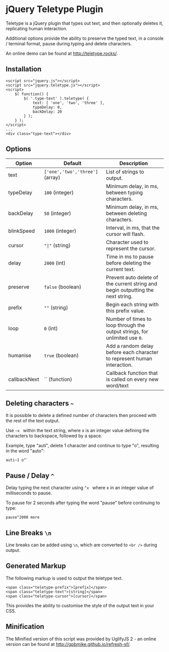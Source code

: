 jQuery Teletype Plugin
======================

Teletype is a jQuery plugin that types out text, and then optionally deletes it, replicating human interaction.

Additional options provide the ability to preserve the typed text, in a console / terminal format, pause during typing and delete characters.

An online demo can be found at <http://teletype.rocks/>.

Installation
---

    <script src="jquery.js"></script>
	<script src="jquery.teletype.js"></script>
	<script>
		$( function() {
			$( '.type-text' ).teletype( {
				text: [ 'one', 'two', 'three' ],
				typeDelay: 0,
				backDelay: 20
			} );
		} );
	</script>
	...
	<div class="type-text"></div>

Options
-------

   
 Option     | Default     | Description
------------|-------------|------------
 text       | `['one','two','three']` (array) | List of strings to output.     
 typeDelay  | `100` (integer)                     | Minimum delay, in ms, between typing characters.    
 backDelay  | `50` (integer)                      | Minimum delay, in ms, between deleting characters.
 blinkSpeed | `1000` (integer)                    | Interval, in ms, that the cursor will flash.
 cursor     | <code>"&#124;"</code> (string)      | Character used to represent the cursor.
 delay      | `2000` (int)                        | Time in ms to pause before deleting the current text.
 preserve   | `false` (boolean)                   | Prevent auto delete of the current string and begin outputting the next string.
 prefix     | `""` (string)                       | Begin each string with this prefix value.
 loop       | `0` (int)                           | Number of times to loop through the output strings, for unlimited use `0`.
 humanise   | `true` (boolean)                    | Add a random delay before each character to represent human interaction.
 callbackNext | `` (function)			  | Callback function that is called on every new word/text

Deleting characters `~`
---

It is possible to delete a defined number of characters then proceed with the rest of the text output. 

Use `~x ` within the text string, where x is an integer value defining the characters to backspace, followed by a space.

Example, type "auti", delete 1 character and continue to type "o", resulting in the word "auto":

```
auti~1 o^`
```

Pause / Delay `^`
---

Delay typing the next character using `^x ` where x in an integer value of milliseconds to pause.

To pause for 2 seconds after typing the word "pause" before continuing to type: 

```
pause^2000 more
```

Line Breaks `\n`
---

Line breaks can be added using `\n`, which are converted to `<br />` during output.

Generated Markup
---

The following markup is used to output the teletype text.

```
<span class="teletype-prefix">[prefix]</span>
<span class="teletype-text">[string]</span>
<span class="teletype-cursor">[cursor]</span>
```
    
This provides the ability to customise the style of the output text in your CSS.

Minification
---

The Minified version of this script was provided by UglifyJS 2 - an online version can be found at <http://gpbmike.github.io/refresh-sf/>.
